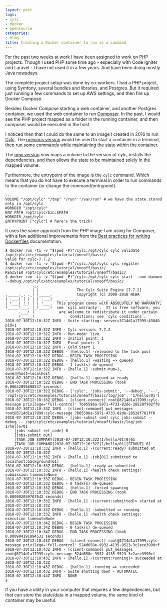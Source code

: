 ```yaml
---
layout: post
tags:
- cylc
- docker
- opensource
categories:
- blog
title: Creating a Docker container to run as a command
---
```


For the past two weeks at work I have been assigned to work on PHP projects. Though I used
PHP some time ago - especially with Code Igniter and Laravel - I have not used it in a few
years. And have been doing mostly Java nowadays.

The complete project setup was done by co-workers. I had a PHP project, using Symfony, several
bundles and libraries, and Postgres. But it required just running a few commands to set up
AWS settings, and then fire up Docker Compose.

<!--more-->

Besides Docker Compose starting a web container, and another Postgres container, we used the
web container to run [Composer](https://getcomposer.org/). In the past, I would see the PHP
project mapped as a folder in the running container, and then composer would be executed
in the host.

I noticed then that I could do the same to an image I created in 2016 to run
[Cylc](https://cylc.github.io/cylc/). The [previous version](https://github.com/kinow/docker/blob/d1cc1771ac53b8efd37b5e4c4401b74ebd294a2b/cylc/Dockerfile)
would be used to start a container in a terminal, then run some commands
while maintaining the state within the container.

The [new version](https://github.com/kinow/cylc-docker)
now maps a volume to the version of cylc, installs the dependencies, and
then allows the state to be maintained solely in the mapped volume.

Furthermore, the entrypoint of the image is the `cylc` command. Which means that
you do not have to execute a terminal in order to run commands to the container
(or change the command/entrypoint).

```shell
...
VOLUME "/opt/cylc" "/tmp" "/run" "/var/run" # we have the state stored only in /opt/cylc
WORKDIR "/opt/cylc"
ENV PATH /opt/cylc/bin:$PATH
WORKDIR /opt/cylc
ENTRYPOINT ["cylc"] # here's the trick!
```

It uses the same approach from the PHP image I am using for Composer, with a few
additional improvements from the [Best practices for writing Dockerfiles](https://docs.docker.com/develop/develop-images/dockerfile_best-practices/) documentation.

```shell
$ docker run -ti -v "$(pwd -P)"/cylc:/opt/cylc cylc validate /opt/cylc/etc/examples/tutorial/oneoff/basic/
Valid for cylc-7.7.2
$ docker run -ti -v "$(pwd -P)"/cylc:/opt/cylc cylc register /opt/cylc/etc/examples/tutorial/oneoff/basic/
REGISTER /opt/cylc/etc/examples/tutorial/oneoff/basic/
$ docker run -ti -v "$(pwd -P)"/cylc:/opt/cylc cylc start --non-daemon --debug /opt/cylc/etc/examples/tutorial/oneoff/basic/
            ._.                                                       
            | |                 The Cylc Suite Engine [7.7.2]         
._____._. ._| |_____.           Copyright (C) 2008-2018 NIWA          
| .___| | | | | .___|  _ _ _ _ _ _ _ _ _ _ _ _ _ _ _ _ _ _ _ _ _ _ _ _
| !___| !_! | | !___.  This program comes with ABSOLUTELY NO WARRANTY;
!_____!___. |_!_____!  see `cylc warranty`.  It is free software, you 
      .___! |           are welcome to redistribute it under certain  
      !_____!                conditions; see `cylc conditions`.       
2018-07-30T12:10:32Z INFO - Suite starting: server=3714d1a17999:43040 pid=1
2018-07-30T12:10:32Z INFO - Cylc version: 7.7.2
2018-07-30T12:10:32Z INFO - Run mode: live
2018-07-30T12:10:32Z INFO - Initial point: 1
2018-07-30T12:10:32Z INFO - Final point: 1
2018-07-30T12:10:32Z INFO - Cold Start 1
2018-07-30T12:10:32Z DEBUG - [hello.1] -released to the task pool
2018-07-30T12:10:32Z DEBUG - BEGIN TASK PROCESSING
2018-07-30T12:10:32Z DEBUG - [hello.1] -waiting => queued
2018-07-30T12:10:32Z DEBUG - 1 task(s) de-queued
2018-07-30T12:10:32Z INFO - [hello.1] -submit-num=1, owner@host=localhost
2018-07-30T12:10:32Z DEBUG - [hello.1] -queued => ready
2018-07-30T12:10:32Z DEBUG - END TASK PROCESSING (took 0.00642895698547 seconds)
2018-07-30T12:10:32Z DEBUG - ['cylc', 'jobs-submit', '--debug', '--', '/opt/cylc/etc/examples/tutorial/oneoff/basic/log/job', '1/hello/01']
2018-07-30T12:10:33Z DEBUG - [client-connect] root@3714d1a17999:cylc-message privilege='full-control' 7b05596a-5971-4733-82de-28528f702ff0
2018-07-30T12:10:33Z INFO - [client-command] put_messages root@3714d1a17999:cylc-message 7b05596a-5971-4733-82de-28528f702ff0
2018-07-30T12:10:33Z DEBUG - [jobs-submit cmd] cylc jobs-submit --debug -- /opt/cylc/etc/examples/tutorial/oneoff/basic/log/job 1/hello/01
	[jobs-submit ret_code] 0
	[jobs-submit out]
	[TASK JOB SUMMARY]2018-07-30T12:10:32Z|1/hello/01|0|61
	[TASK JOB COMMAND]2018-07-30T12:10:32Z|1/hello/01|[STDOUT] 61
2018-07-30T12:10:33Z INFO - [hello.1] -(current:ready) submitted at 2018-07-30T12:10:32Z
2018-07-30T12:10:33Z INFO - [hello.1] -job[01] submitted to localhost:background[61]
2018-07-30T12:10:33Z DEBUG - [hello.1] -ready => submitted
2018-07-30T12:10:33Z INFO - [hello.1] -health check settings: submission timeout=None
2018-07-30T12:10:33Z DEBUG - BEGIN TASK PROCESSING
2018-07-30T12:10:33Z DEBUG - 0 task(s) de-queued
2018-07-30T12:10:33Z DEBUG - [hello.1] -forced spawning
2018-07-30T12:10:33Z DEBUG - END TASK PROCESSING (took 0.000992059707642 seconds)
2018-07-30T12:10:33Z INFO - [hello.1] -(current:submitted)> started at 2018-07-30T12:10:33Z
2018-07-30T12:10:33Z DEBUG - [hello.1] -submitted => running
2018-07-30T12:10:33Z INFO - [hello.1] -health check settings: execution timeout=None
2018-07-30T12:10:34Z DEBUG - BEGIN TASK PROCESSING
2018-07-30T12:10:34Z DEBUG - 0 task(s) de-queued
2018-07-30T12:10:34Z DEBUG - END TASK PROCESSING (took 0.000984191894531 seconds)
2018-07-30T12:10:43Z DEBUG - [client-connect] root@3714d1a17999:cylc-message privilege='full-control' 524d658e-9932-4135-9523-3c2ace3990cf
2018-07-30T12:10:43Z INFO - [client-command] put_messages root@3714d1a17999:cylc-message 524d658e-9932-4135-9523-3c2ace3990cf
2018-07-30T12:10:43Z INFO - [hello.1] -(current:running)> succeeded at 2018-07-30T12:10:43Z
2018-07-30T12:10:43Z DEBUG - [hello.1] -running => succeeded
2018-07-30T12:10:43Z INFO - Suite shutting down - AUTOMATIC
2018-07-30T12:10:44Z INFO - DONE
$
```

If you have a utility in your computer that requires a few dependencies, but that
can store the state/data in a mapped volume, the same kind of container may be
useful.
